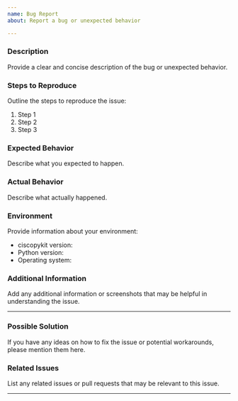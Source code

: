 ```yaml
---
name: Bug Report
about: Report a bug or unexpected behavior

---
```


### Description

Provide a clear and concise description of the bug or unexpected behavior.

### Steps to Reproduce

Outline the steps to reproduce the issue:

1. Step 1
2. Step 2
3. Step 3

### Expected Behavior

Describe what you expected to happen.

### Actual Behavior

Describe what actually happened.

### Environment

Provide information about your environment:

- ciscopykit version:
- Python version:
- Operating system:

### Additional Information

Add any additional information or screenshots that may be helpful in understanding the issue.

---

<!-- Remove this section for feature requests -->

### Possible Solution

If you have any ideas on how to fix the issue or potential workarounds, please mention them here.

### Related Issues

List any related issues or pull requests that may be relevant to this issue.

---
